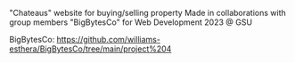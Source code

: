 "Chateaus" website for buying/selling property
Made in collaborations with group members "BigBytesCo"
for Web Development 2023 @ GSU

BigBytesCo: https://github.com/williams-esthera/BigBytesCo/tree/main/project%204
